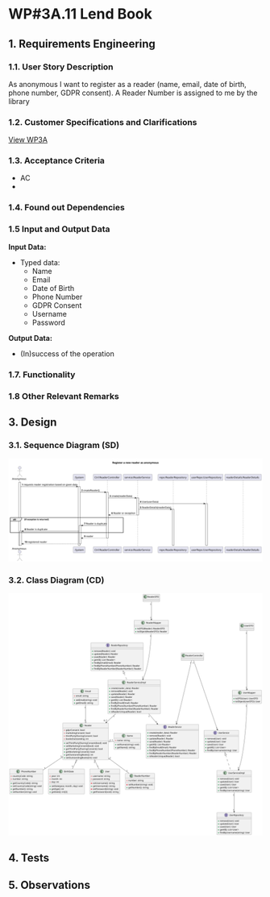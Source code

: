 # WP#3A.11 Lend Book
## 1. Requirements Engineering
### 1.1. User Story Description

As anonymous I want to register as a reader (name, email, date of birth, phone number, GDPR
consent). A Reader Number is assigned to me by the library

### 1.2. Customer Specifications and Clarifications

[View WP3A](../WP3A-Readers.md)

### 1.3. Acceptance Criteria
- AC
-
### 1.4. Found out Dependencies
### 1.5 Input and Output Data

**Input Data:**

* Typed data:
    * Name
    * Email
    * Date of Birth
    * Phone Number
    * GDPR Consent
    * Username
    * Password

**Output Data:**

* (In)success of the operation

### 1.7. Functionality
### 1.8 Other Relevant Remarks
## 3. Design
### 3.1. Sequence Diagram (SD)

![SD](SD.svg)
### 3.2. Class Diagram (CD)

![CD](../WP3A-Readers-CD.svg)

## 4. Tests
## 5. Observations
